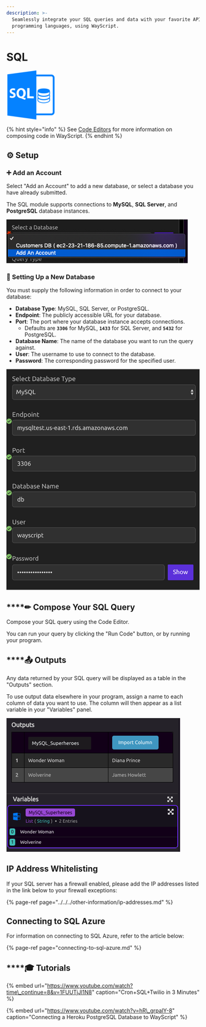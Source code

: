 ```yaml
---
description: >-
  Seamlessly integrate your SQL queries and data with your favorite APIs and
  programming languages, using WayScript.
---
```


# SQL

![Run queries against a SQL database.](../../../.gitbook/assets/sql.png)

{% hint style="info" %}
See [Code Editors](../../../getting_started/code-editors.md) for more information on composing code in WayScript.
{% endhint %}

## ⚙ Setup

### ➕ Add an Account

Select "Add an Account" to add a new database, or select a database you have already submitted.

The SQL module supports connections to **MySQL**, **SQL Server**, and **PostgreSQL** database instances.

![Select a Database or Add An Account](../../../.gitbook/assets/add_account.png)

### 🌟 Setting Up a New Database

You must supply the following information in order to connect to your database:

* **Database Type**: MySQL, SQL Server, or PostgreSQL.
* **Endpoint**: The publicly accessible URL for your database.
* **Port**: The port where your database instance accepts connections.
  * Defaults are **`3306`** for MySQL, **`1433`** for SQL Server, and **`5432`** for PostgreSQL.
* **Database Name**: The name of the database you want to run the query against.
* **User**: The username to use to connect to the database.
* **Password**: The corresponding password for the specified user.

![](../../../.gitbook/assets/settings.png)

## \*\*\*\*✏ **Compose Your SQL Query**

Compose your SQL query using the Code Editor.

You can run your query by clicking the "Run Code" button, or by running your program.

## \*\*\*\*📤 **Outputs**

Any data returned by your SQL query will be displayed as a table in the "Outputs" section.

To use output data elsewhere in your program, assign a name to each column of data you want to use. The column will then appear as a list variable in your "Variables" panel.

![](../../../.gitbook/assets/screen-shot-2020-01-23-at-6.32.07-pm.png)

## IP Address Whitelisting

If your SQL server has a firewall enabled, please add the IP addresses listed in the link below to your firewall exceptions:

{% page-ref page="../../../other-information/ip-addresses.md" %}

## Connecting to SQL Azure

For information on connecting to SQL Azure, refer to the article below:

{% page-ref page="connecting-to-sql-azure.md" %}

## \*\*\*\*🎓 **Tutorials**

{% embed url="https://www.youtube.com/watch?time\_continue=8&v=1FUUTjJl1N8" caption="Cron+SQL+Twilio in 3 Minutes" %}

{% embed url="https://www.youtube.com/watch?v=hR\_grpalY-8" caption="Connecting a Heroku PostgreSQL Database to WayScript" %}

